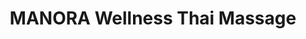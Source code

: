 ---
title: "MANORA Wellness Thai Massage"
url: /ravensburg/manora-wellness-thai-massage/
shop: Massage
---